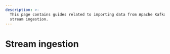 ```yaml
---
description: >-
  This page contains guides related to importing data from Apache Kafka using
  stream ingestion.
---
```


# Stream ingestion

